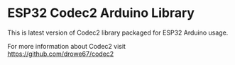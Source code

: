 # ESP32 Codec2 Arduino Library
This is latest version of Codec2 library packaged for ESP32 Arduino usage.

For more information about Codec2 visit https://github.com/drowe67/codec2
